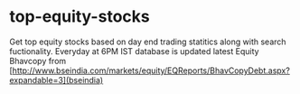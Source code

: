 # top-equity-stocks
Get top equity stocks based on day end trading statitics along with search fuctionality. Everyday at 6PM IST database is updated
latest Equity Bhavcopy from [http://www.bseindia.com/markets/equity/EQReports/BhavCopyDebt.aspx?expandable=3](bseindia)
